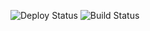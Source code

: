 ![Deploy Status](https://github.com/kuanhn/blog/workflows/Deploy/badge.svg)
![Build Status](https://github.com/kuanhn/blog/workflows/Build/badge.svg)
